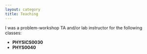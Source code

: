```yaml
---
layout: category
title: Teaching
---
```

I was a problem-workshop TA and/or lab instructor for the following classes:
* **PHYSICS0030**
* **PHYS0040**

